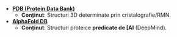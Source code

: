 - [**PDB (Protein Data Bank)**](https://www.rcsb.org)
	-  **Conținut**: Structuri 3D determinate prin cristalografie/RMN.
- [**AlphaFold DB**](https://alphafold.ebi.ac.uk)
	-  **Conținut**: Structuri proteice **predicate de [AI** (DeepMind).
